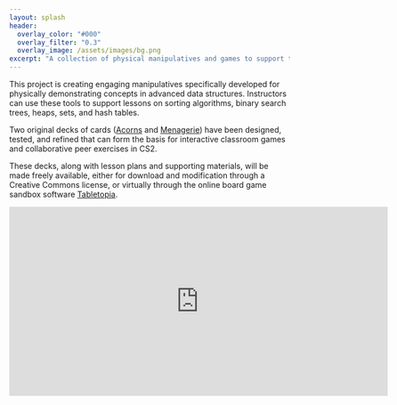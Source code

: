 ```yaml
---
layout: splash
header:
  overlay_color: "#000"
  overlay_filter: "0.3"
  overlay_image: /assets/images/bg.png
excerpt: "A collection of physical manipulatives and games to support teaching advanced data structure concepts in computer science."
---
```


This project is creating engaging manipulatives specifically
developed for physically demonstrating concepts in advanced data
structures. Instructors can use these tools to support
lessons on sorting algorithms, binary search trees, heaps, sets,
and hash tables.

Two original decks of cards ([Acorns]({{site.baseurl}}/tree) and
[Menagerie]({{site.baseurl}}/hash))  have been designed,
tested, and refined that can form the basis for interactive
classroom games and collaborative peer exercises in CS2.

These decks, along with lesson plans and supporting materials,
will be made freely available, either for download and modification
through a Creative Commons license, or virtually through
the online board game sandbox software [Tabletopia](https://tabletopia.com/).

<iframe width="680" height="340" frameborder="0" allowtransparency="true" scrolling="no" src="https://tabletopia.com/workshop/widget/cs2-mulch-fq1guf/680x340"></iframe>
